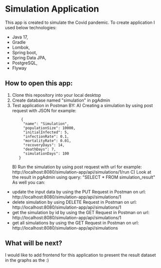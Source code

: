 # Simulation Application
This app is created to simulate the Covid pandemic. 
To create application I used below technologies:
- Java 17,
- Gradle
- Lombok,
- Spring boot,
- Spring Data JPA,
- PostgreSQL,
- Flyway

## How to open this app:
1. Clone this repository into your local desktop
2. Create database named "simulation" in pgAdmin
4. Test application in Postman BY:
   A) Creating a simulation by using post request with JSON for example:
   ```
       {
        "name": "Simulation",
        "populationSize": 10000,
        "initialInfected": 5,
        "infectionRate": 0.1,
        "mortalityRate": 0.01,
        "recoveryDays": 14,
        "deathDays": 7,
        "simulationDays": 100
      }
   ```
   B) Run the simulation by using post request with url for example:
     http://localhost:8080/simulation-app/api/simulations/1/run
   C) Look at the result in pgAdmin using query:
     "SELECT * FROM simulation_result"
As well you can:
 - update the input data by using the PUT Request in Postman on url:
  http://localhost:8080/simulation-app/api/simulations/1
 - delete simulation by using DELETE Request in Postman on url:
  http://localhost:8080/simulation-app/api/simulations/1
 - get the simulation by id by using the GET Request in Postman on url:
  http://localhost:8080/simulation-app/api/simulations/1
 - get all simulations by using the GET Request in Postman on url:
  http://localhost:8080/simulation-app/api/simulations

## What will be next? 
I would like to add frontend for this application to present the result dataset in the graphs as the  :) 
   
